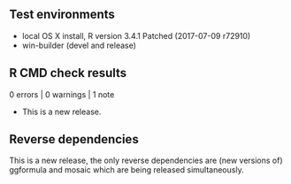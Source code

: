 ## Test environments

* local OS X install, R version 3.4.1 Patched (2017-07-09 r72910)
* win-builder (devel and release)

## R CMD check results

0 errors | 0 warnings | 1 note

* This is a new release.

## Reverse dependencies

This is a new release, the only reverse dependencies are (new versions of) ggformula and mosaic 
which are being released simultaneously.  

